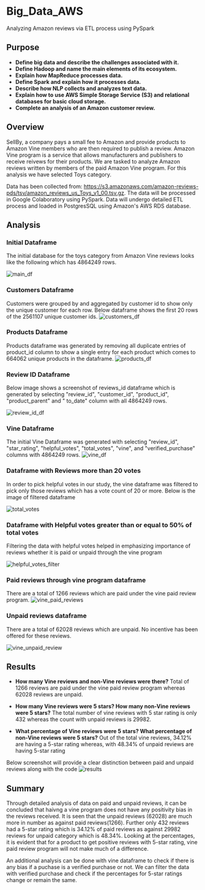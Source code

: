 # Big_Data_AWS

Analyzing Amazon reviews via ETL process using PySpark

## Purpose

* **Define big data and describe the challenges associated with it.**
* **Define Hadoop and name the main elements of its ecosystem.**
* **Explain how MapReduce processes data.**
* **Define Spark and explain how it processes data.**
* **Describe how NLP collects and analyzes text data.**
* **Explain how to use AWS Simple Storage Service (S3) and relational databases for basic cloud storage.**
* **Complete an analysis of an Amazon customer review.**

## Overview

SellBy, a company pays a small fee to Amazon and provide products to Amazon Vine members who are then required to publish a review. Amazon Vine program is a service that allows manufacturers and publishers to receive reivews for their products. We are tasked to analyze Amazon reviews written by members of the paid Amazon Vine program. For this analysis we have selected Toys category. 

Data has been collected from: https://s3.amazonaws.com/amazon-reviews-pds/tsv/amazon_reviews_us_Toys_v1_00.tsv.gz. The data will be processed in Google Colaboratory using PySpark. Data will undergo detailed ETL process and loaded in PostgresSQL using Amazon's AWS RDS database.

## Analysis

### Initial Dataframe

The initial database for the toys category from Amazon Vine reviews looks like the following which has 4864249 rows. 

![main_df](https://user-images.githubusercontent.com/108366412/197099998-ab46d777-6b18-4b41-b0ac-c42a6d259baf.png)

### Customers Dataframe

Customers were grouped by and aggregated by customer id to show only the unique customer for each row. Below dataframe shows the first 20 rows of the 2561107 unique customer ids.
![customers_df](https://user-images.githubusercontent.com/108366412/197100271-2a3e6f6a-9f8b-4927-acf4-ec345142e01b.png)

### Products Dataframe

Products dataframe was generated by removing all duplicate entries of product_id column to show a single entry for each product which comes to 664062 unique products in the dataframe.
![products_df](https://user-images.githubusercontent.com/108366412/197101274-6999ceed-d8e7-4438-b75e-38a3011b06aa.png)

### Review ID Dataframe
Below image shows a screenshot of reviews_id dataframe which is generated by selecting "review_id", "customer_id", "product_id", "product_parent" and " to_date" column with all 4864249 rows.

![review_id_df](https://user-images.githubusercontent.com/108366412/197101473-982240f4-0337-4b70-ad9c-114e4aecaba4.png)

### Vine Dataframe
The initial Vine Dataframe was generated with selecting "review_id", "star_rating", "helpful_votes", "total_votes", "vine", and "verified_purchase" columns with 4864249 rows. 
![vine_df](https://user-images.githubusercontent.com/108366412/197101487-d2f6ebdf-6818-4a32-93a7-2d3e98a00b7d.png)

### Dataframe with Reviews more than 20 votes

In order to pick helpful votes in our study, the vine dataframe was filtered to pick only those reviews which has a vote count of 20 or more. Below is the image of filtered dataframe

![total_votes](https://user-images.githubusercontent.com/108366412/197102374-507e2789-38f8-4f83-a3a0-d60fb4ad6857.png)

### Dataframe with Helpful votes greater than or equal to 50% of total votes

Filtering the data with helpful votes helped in emphasizing importance of reviews whether it is paid or unpaid through the vine program

![helpful_votes_filter](https://user-images.githubusercontent.com/108366412/197103189-25911db2-41b3-42cf-a699-1182fc1b8d96.png)

### Paid reviews through vine program dataframe
There are a total of 1266 reviews which are paid under the vine paid review program.
![vine_paid_reviews](https://user-images.githubusercontent.com/108366412/197103332-d8139bd5-38d3-4ca9-98a0-ee02798e68f8.png)

### Unpaid reviews dataframe
There are a total of 62028 reviews which are unpaid. No incentive has been offered for these reviews.

![vine_unpaid_review](https://user-images.githubusercontent.com/108366412/197103342-026e6c33-0ce0-4ae1-812f-b81daf023d8d.png)

## Results

* **How many Vine reviews and non-Vine reviews were there?**
  Total of 1266 reviews are paid under the vine paid review program whereas 62028 reviews are unpaid.
  
* **How many Vine reviews were 5 stars? How many non-Vine reviews were 5 stars?**
  The total number of vine reviews with 5 star rating is only 432 whereas the count with unpaid reviews is 29982. 

* **What percentage of Vine reviews were 5 stars? What percentage of non-Vine reviews were 5 stars?**
  Out of the total vine reviews, 34.12% are having a 5-star rating whereas, with 48.34% of unpaid reviews are having 5-star rating

Below screenshot will provide a clear distinction between paid and unpaid reviews along with the code
![results](https://user-images.githubusercontent.com/108366412/197098814-67e1fd47-592c-4807-ae6f-7a1e1490ed36.png)

## Summary

Through detailed analysis of data on paid and unpaid reviews, it can be concluded that haivng a vine program does not have any positivity bias in the reviews received. It is seen that the unpaid reviews (62028) are much more in number as against paid reviews(1266). Further only 432 reviews had a 5-star rating which is 34.12% of paid reviews as against 29982 reviews for unpaid category which is 48.34%. Looking at the percentages, it is evident that for a product to get positive reviews with 5-star rating, vine paid review program will not make much of a difference.

An additional analysis can be done with vine dataframe to check if there is any bias if a puchase is a verified purchase or not. We can filter the data with verified purchase and check if the percentages for 5-star ratings change or remain the same.  
